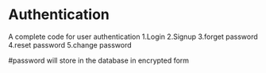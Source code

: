 # Authentication
A complete code for user authentication 
1.Login
2.Signup
3.forget password
4.reset password
5.change password

#password will store in the database in encrypted form 
